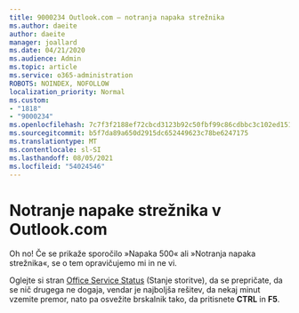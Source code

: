 ```yaml
---
title: 9000234 Outlook.com – notranja napaka strežnika
ms.author: daeite
author: daeite
manager: joallard
ms.date: 04/21/2020
ms.audience: Admin
ms.topic: article
ms.service: o365-administration
ROBOTS: NOINDEX, NOFOLLOW
localization_priority: Normal
ms.custom:
- "1818"
- "9000234"
ms.openlocfilehash: 7c7f3f2188ef72cbcd3123b92c50fbf99c86cdbbc3c102ed151df341dc6f5910
ms.sourcegitcommit: b5f7da89a650d2915dc652449623c78be6247175
ms.translationtype: MT
ms.contentlocale: sl-SI
ms.lasthandoff: 08/05/2021
ms.locfileid: "54024546"
---
```

# <a name="internal-server-errors-in-outlookcom"></a>Notranje napake strežnika v Outlook.com

Oh no! Če se prikaže sporočilo »Napaka 500« ali »Notranja napaka strežnika«, se o tem opravičujemo mi in ne vi.

Oglejte si stran [Office Service Status](https://portal.office.com/servicestatus) (Stanje storitve), da se prepričate, da se nič drugega ne dogaja, vendar je najboljša rešitev, da nekaj minut vzemite premor, nato pa osvežite brskalnik tako, da pritisnete **CTRL** in **F5**.